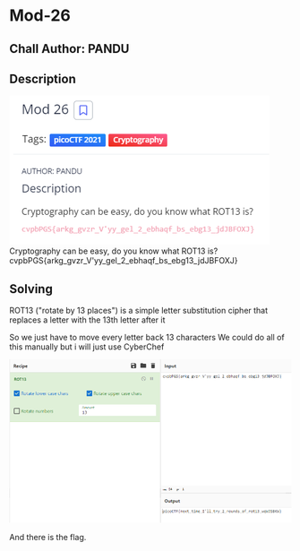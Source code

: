 # Mod-26
## Chall Author: PANDU  

## Description

![](./description.png "Description")
Cryptography can be easy, do you know what ROT13 is?
cvpbPGS{arkg_gvzr_V'yy_gel_2_ebhaqf_bs_ebg13_jdJBFOXJ}

## Solving

ROT13 ("rotate by 13 places") is a simple letter substitution cipher that replaces a letter with the 13th letter after it

So we just have to move every letter back 13 characters
We could do all of this manually but i will just use CyberChef

![](./solution.png "Solution")

And there is the flag.

